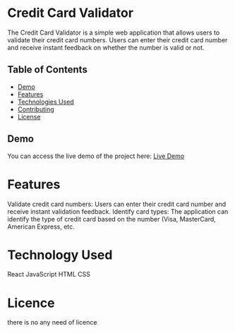 # Credit Card Validator



The Credit Card Validator is a simple web application that allows users to validate their credit card numbers. Users can enter their credit card number and receive instant feedback on whether the number is valid or not.

## Table of Contents

- [Demo](#demo)
- [Features](#features)
- [Technologies Used](#technologies-used)
- [Contributing](#contributing)
- [License](#license)

## Demo

You can access the live demo of the project here: [Live Demo](https://l3xdyk.csb.app/)

# Features

Validate credit card numbers: Users can enter their credit card number and receive instant validation feedback.
Identify card types: The application can identify the type of credit card based on the number (Visa, MasterCard, American Express, etc.

# Technology Used

 React
 JavaScript
 HTML
 CSS

 # Licence
 there is no any need of licence
